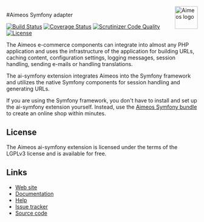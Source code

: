 <a href="https://aimeos.org/">
    <img src="https://aimeos.org/fileadmin/template/icons/logo.png" alt="Aimeos logo" title="Aimeos" align="right" height="60" />
</a>

#Aimeos Symfony adapter

[![Build Status](https://travis-ci.org/aimeos/ai-symfony.png?branch=master)](https://travis-ci.org/aimeos/ai-symfony)
[![Coverage Status](https://coveralls.io/repos/aimeos/ai-symfony/badge.svg?branch=master)](https://coveralls.io/r/aimeos/ai-symfony?branch=master)
[![Scrutinizer Code Quality](https://scrutinizer-ci.com/g/aimeos/ai-symfony/badges/quality-score.png?b=master)](https://scrutinizer-ci.com/g/aimeos/ai-symfony/?branch=master)
[![License](https://poser.pugx.org/aimeos/ai-symfony/license.svg)](https://packagist.org/packages/aimeos/ai-symfony)

The Aimeos e-commerce components can integrate into almost any PHP application and uses the infrastructure of the application for building URLs, caching content, configuration settings, logging messages, session handling, sending e-mails or handling translations.

The ai-symfony extension integrates Aimeos into the Symfony framework and utilizes the native Symfony components for session handling and generating URLs.

If you are using the Symfony framework, you don't have to install and set up the ai-symfony extension yourself. Instead, use the [Aimeos Symfony bundle](https://github.com/aimeos/aimeos-symfony) to create an online shop within minutes.

## License

The Aimeos ai-symfony extension is licensed under the terms of the LGPLv3 license and is available for free.

## Links

* [Web site](https://aimeos.org/Symfony)
* [Documentation](https://aimeos.org/docs/Symfony)
* [Help](https://aimeos.org/help/symfony-bundle-f17/)
* [Issue tracker](https://github.com/aimeos/ai-symfony/issues)
* [Source code](https://github.com/aimeos/ai-symfony)

